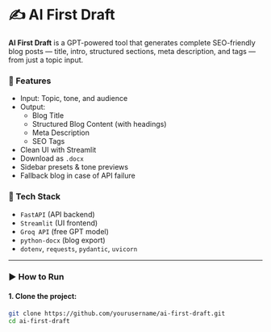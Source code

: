 # ✍️ AI First Draft

**AI First Draft** is a GPT-powered tool that generates complete SEO-friendly blog posts — title, intro, structured sections, meta description, and tags — from just a topic input.

### 🌟 Features
- Input: Topic, tone, and audience
- Output:
  - Blog Title
  - Structured Blog Content (with headings)
  - Meta Description
  - SEO Tags
- Clean UI with Streamlit
- Download as `.docx`
- Sidebar presets & tone previews
- Fallback blog in case of API failure

### 🚀 Tech Stack
- `FastAPI` (API backend)
- `Streamlit` (UI frontend)
- `Groq API` (free GPT model)
- `python-docx` (blog export)
- `dotenv`, `requests`, `pydantic`, `uvicorn`

---

### ▶️ How to Run

#### 1. Clone the project:
```bash
git clone https://github.com/yourusername/ai-first-draft.git
cd ai-first-draft
